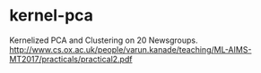 # kernel-pca
Kernelized PCA and Clustering on 20 Newsgroups. http://www.cs.ox.ac.uk/people/varun.kanade/teaching/ML-AIMS-MT2017/practicals/practical2.pdf
